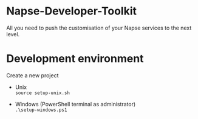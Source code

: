 # Napse-Developer-Toolkit
All you need to push the customisation of your Napse services to the next level.

# Development environment

Create a new project
 
- Unix \
```source setup-unix.sh```

- Windows (PowerShell terminal as administrator)\
```.\setup-windows.ps1```